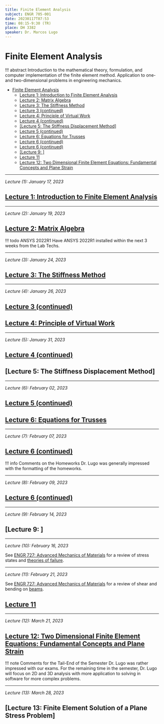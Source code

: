 ```yaml
---
title: Finite Element Analysis
subject: ENGR 705-001
date: 20230117T07:53
time: 08:15-9:30 (TR)
place: DH 3382
speaker: Dr. Marcos Lugo
---
```

# Finite Element Analysis
!!! abstract
    Introduction to the mathematical theory, formulation, and computer implementation of the finite element method.
    Application to one-and two-dimensional problems in engineering mechanics.

- [Finite Element Analysis](#finite-element-analysis)
  - [Lecture 1: Introduction to Finite Element Analysis](#lecture-1-introduction-to-finite-element-analysis)
  - [Lecture 2: Matrix Algebra](#lecture-2-matrix-algebra)
  - [Lecture 3: The Stiffness Method](#lecture-3-the-stiffness-method)
  - [Lecture 3 (continued)](#lecture-3-continued)
  - [Lecture 4: Principle of Virtual Work](#lecture-4-principle-of-virtual-work)
  - [Lecture 4 (continued)](#lecture-4-continued)
  - [\[Lecture 5: The Stiffness Displacement Method\]](#lecture-5-the-stiffness-displacement-method)
  - [Lecture 5 (continued)](#lecture-5-continued)
  - [Lecture 6: Equations for Trusses](#lecture-6-equations-for-trusses)
  - [Lecture 6 (continued)](#lecture-6-continued)
  - [Lecture 6 (continued)](#lecture-6-continued-1)
  - [\[Lecture 9: \]](#lecture-9-)
  - [Lecture 11](#lecture-11)
  - [Lecture 12: Two Dimensional Finite Element Equations: Fundamental Concepts and Plane Strain](#lecture-12-two-dimensional-finite-element-equations-fundamental-concepts-and-plane-strain)



---


*Lecture (1): January 17, 2023*
## [Lecture 1: Introduction to Finite Element Analysis](engr-705-001-finite-element-analysis/lecture-1-introduction-to-finite-element-analysis.md)


---


*Lecture (2): January 19, 2023*
## [Lecture 2: Matrix Algebra](engr-705-001-finite-element-analysis/lecture-2-matrix-algebra.md)

!!! todo ANSYS 2022R1
    Have ANSYS 2022R1 installed within the next 3 weeks from the Lab Techs.


---


*Lecture (3): January 24, 2023*
## [Lecture 3: The Stiffness Method](engr-705-001-finite-element-analysis/lecture-3-the-stiffness-displacement-method.md)


---


*Lecture (4): January 26, 2023*
## [Lecture 3 (continued)](engr-705-001-finite-element-analysis/lecture-3-the-stiffness-displacement-method.md)

## [Lecture 4: Principle of Virtual Work](engr-705-001-finite-element-analysis/lecture-4-principle-of-virtual-work.md)


---


*Lecture (5): January 31, 2023*
## [Lecture 4 (continued)](engr-705-001-finite-element-analysis/lecture-4-principle-of-virtual-work.md#example-problem-set-2-2)

## [Lecture 5: The Stiffness Displacement Method]


---


*Lecture (6): February 02, 2023*
## [Lecture 5 (continued)](engr-705-001-finite-element-analysis/lecture-5-the-stiffness-method-minimum-potential-energy.md#example-set-2-3)

## [Lecture 6: Equations for Trusses](engr-705-001-finite-element-analysis/lecture-6-equations-for-trusses.md)


---


*Lecture (7): February 07, 2023*
## [Lecture 6 (continued)](engr-705-001-finite-element-analysis/lecture-6-equations-for-trusses.md#strain-energy)

!!! info Comments on the Homeworks
    Dr. Lugo was generally impressed with the formatting of the homeworks.


---


*Lecture (8): February 09, 2023*
## [Lecture 6 (continued)](engr-705-001-finite-element-analysis/lecture-6-equations-for-trusses.md#problem-set-3-2)


---


*Lecture (9): February 14, 2023*
## [Lecture 9: ]


---


*Lecture (10): February 16, 2023*

See [ENGR 727: Advanced Mechanics of Materials](engr-727-001-advanced-mechanics-of-materials.md) for a review of stress states and [theories of failure](engr-727-001-advanced-mechanics-of-materials.md#theories-of-failure-of-materials).


---


*Lecture (11): February 21, 2023*

See [ENGR 727: Advanced Mechanics of Materials](engr-727-001-advanced-mechanics-of-materials.md) for a review of shear and bending on [beams](engr-727-001-advanced-mechanics-of-materials.md#pure-bending-of-beams-of-symmetrical-and-asymmetrical-cross-section).

## [Lecture 11](engr-705-001-finite-element-analysis/lecture-11-shear-force-and-bending-moment-equations-for-beams.md)


---


*Lecture (12): March 21, 2023*
## [Lecture 12: Two Dimensional Finite Element Equations: Fundamental Concepts and Plane Strain](engr-705-001-finite-element-analysis/lecture-12-two-dimensional-finite-element-equations-fundamental-concepts-and-plane-strain.md)

!!! note Comments for the Tail-End of the Semester
    Dr. Lugo was rather impressed with our exams.
    For the remaining time in the semester, Dr. Lugo will focus on 2D and 3D analysis with more application to solving in software for more complex problems.


---


*Lecture (13): March 28, 2023*
## [Lecture 13: Finite Element Solution of a Plane Stress Problem]